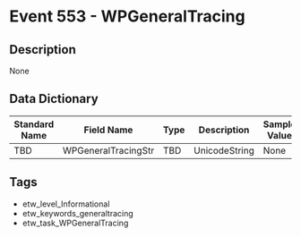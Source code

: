 # Event 553 - WPGeneralTracing

## Description
None

## Data Dictionary
|Standard Name|Field Name|Type|Description|Sample Value|
|---|---|---|---|---|
|TBD|WPGeneralTracingStr|TBD|UnicodeString|None|None|

## Tags
* etw_level_Informational
* etw_keywords_generaltracing
* etw_task_WPGeneralTracing